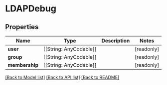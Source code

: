 # LDAPDebug

## Properties
Name | Type | Description | Notes
------------ | ------------- | ------------- | -------------
**user** | [[String: AnyCodable]] |  | [readonly] 
**group** | [[String: AnyCodable]] |  | [readonly] 
**membership** | [[String: AnyCodable]] |  | [readonly] 

[[Back to Model list]](../README.md#documentation-for-models) [[Back to API list]](../README.md#documentation-for-api-endpoints) [[Back to README]](../README.md)


